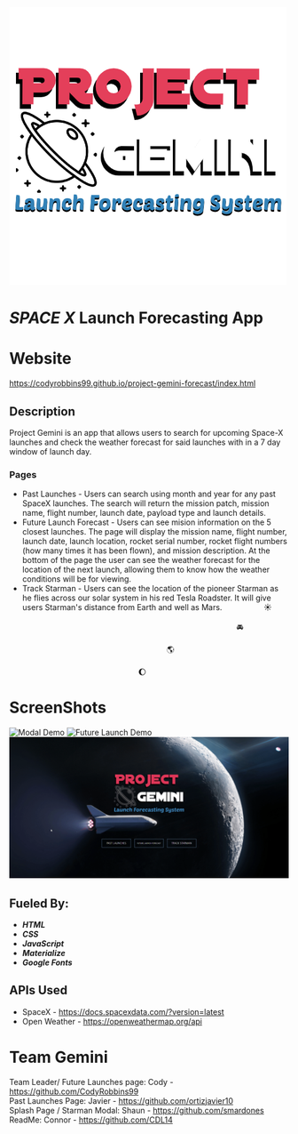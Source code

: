 ![IMG_5597](https://github.com/CodyRobbins99/project-gemini-forecast/blob/develop/assets/images/logo.png) 
# _SPACE X_ Launch Forecasting App 

# Website 
https://codyrobbins99.github.io/project-gemini-forecast/index.html

## Description 
 Project Gemini is an app that allows users to search for upcoming Space-X launches and check the weather forecast for said launches with in a 7 day window of launch day.
### Pages 
* Past Launches - Users can search using month and year for any past SpaceX launches. The search will return the mission patch, mission name, flight number, launch date, payload type and launch details. 
* Future Launch Forecast - Users can see mision information on the 5 closest launches. The page will display the mission name, flight number, launch date, launch location, rocket serial number, rocket flight numbers (how many times it has been flown), and mission description. At the bottom of the page the user can see the weather forecast for the location of the next launch, allowing them to know how the weather conditions will be for viewing.  
* Track Starman - Users can see the location of the pioneer Starman as he flies across our solar system in his red Tesla Roadster. It will give users Starman's distance from Earth and well as Mars.  &nbsp; &nbsp; &nbsp; &nbsp; &nbsp; &nbsp; &nbsp; &nbsp; &nbsp;  ☀️
&nbsp; &nbsp; &nbsp; &nbsp; &nbsp; &nbsp; &nbsp; &nbsp; &nbsp; &nbsp; &nbsp; &nbsp; &nbsp; &nbsp; &nbsp; &nbsp; &nbsp; &nbsp; &nbsp; &nbsp; &nbsp; &nbsp; &nbsp; &nbsp; &nbsp; &nbsp; &nbsp; &nbsp; &nbsp; &nbsp; &nbsp; &nbsp; &nbsp; &nbsp; &nbsp; &nbsp; &nbsp; &nbsp; &nbsp; &nbsp; &nbsp; &nbsp; &nbsp; &nbsp; &nbsp; &nbsp; &nbsp; &nbsp; &nbsp; &nbsp; &nbsp; &nbsp; &nbsp; &nbsp; &nbsp; &nbsp; &nbsp; &nbsp; &nbsp; &nbsp; &nbsp; &nbsp; &nbsp; &nbsp; &nbsp; &nbsp; &nbsp; &nbsp; &nbsp; &nbsp; &nbsp; &nbsp; &nbsp; &nbsp; &nbsp; &nbsp; &nbsp; &nbsp; &nbsp; &nbsp; &nbsp; &nbsp; &nbsp; &nbsp; &nbsp; &nbsp; &nbsp; &nbsp; &nbsp; &nbsp; &nbsp; &nbsp; &nbsp; &nbsp; &nbsp; &nbsp; &nbsp; &nbsp; &nbsp; &nbsp; &nbsp; &nbsp; &nbsp; &nbsp; &nbsp; &nbsp; &nbsp; &nbsp; &nbsp; &nbsp; &nbsp; &nbsp; &nbsp; 🚘        
&nbsp; &nbsp; &nbsp; &nbsp; &nbsp; &nbsp; &nbsp; &nbsp; &nbsp; &nbsp; &nbsp; &nbsp; &nbsp; &nbsp; &nbsp; &nbsp; &nbsp; &nbsp; &nbsp; &nbsp; &nbsp; &nbsp; &nbsp; &nbsp; &nbsp; &nbsp; &nbsp; &nbsp; &nbsp; &nbsp; &nbsp; &nbsp; &nbsp; &nbsp; &nbsp; &nbsp; &nbsp; &nbsp; &nbsp; &nbsp; &nbsp; &nbsp; &nbsp; &nbsp; &nbsp; &nbsp; &nbsp; &nbsp; &nbsp; &nbsp; &nbsp; &nbsp; &nbsp; &nbsp; &nbsp; &nbsp; &nbsp; &nbsp; &nbsp; &nbsp; &nbsp; &nbsp; &nbsp; &nbsp; &nbsp; &nbsp; &nbsp; &nbsp; &nbsp; &nbsp; &nbsp; &nbsp; &nbsp; &nbsp; &nbsp; &nbsp; &nbsp; &nbsp; &nbsp; &nbsp; &nbsp; &nbsp; &nbsp; &nbsp; &nbsp; &nbsp; &nbsp; &nbsp; &nbsp; &nbsp; &nbsp; &nbsp; &nbsp; &nbsp; 🌎 
&nbsp; &nbsp; &nbsp; &nbsp; &nbsp; &nbsp; &nbsp; &nbsp; &nbsp; &nbsp; &nbsp; &nbsp; &nbsp; &nbsp; &nbsp; &nbsp; &nbsp; &nbsp; &nbsp; &nbsp; &nbsp; &nbsp; &nbsp; &nbsp; &nbsp; &nbsp; &nbsp; &nbsp; &nbsp; &nbsp; &nbsp; &nbsp; &nbsp; &nbsp; &nbsp; &nbsp; &nbsp; &nbsp; &nbsp; &nbsp; &nbsp; &nbsp; &nbsp; &nbsp; &nbsp; &nbsp; &nbsp; &nbsp; &nbsp; &nbsp; &nbsp; &nbsp; &nbsp; &nbsp; &nbsp; &nbsp; &nbsp; &nbsp; &nbsp; &nbsp; &nbsp; &nbsp; &nbsp; &nbsp; &nbsp; &nbsp;&nbsp; &nbsp; &nbsp; &nbsp; &nbsp; &nbsp; &nbsp; &nbsp; &nbsp; &nbsp; &nbsp; &nbsp; &nbsp; &nbsp; &nbsp; &nbsp; &nbsp; &nbsp; &nbsp; &nbsp; &nbsp; &nbsp; &nbsp; &nbsp; &nbsp; &nbsp;&nbsp; &nbsp; &nbsp; &nbsp; &nbsp; &nbsp; &nbsp; &nbsp; &nbsp; &nbsp; &nbsp; &nbsp; &nbsp; &nbsp; &nbsp; &nbsp; &nbsp; &nbsp; &nbsp; &nbsp; &nbsp; &nbsp; 🌔 

# ScreenShots
![Modal Demo](https://github.com/CodyRobbins99/project-gemini-forecast/blob/develop/assets/images/modal-demo.gif)
![Future Launch Demo](https://github.com/CodyRobbins99/project-gemini-forecast/blob/develop/assets/images/future-demo.gif)
![Past Launch Demo](https://github.com/CodyRobbins99/project-gemini-forecast/blob/develop/assets/images/past-demo.gif)
## Fueled By:  
 * **_HTML_** 
 * **_CSS_** 
 * **_JavaScript_** 
 * **_Materialize_**
 * **_Google Fonts_**
 
 ## APIs Used
 * SpaceX - https://docs.spacexdata.com/?version=latest
 * Open Weather - https://openweathermap.org/api
  
 # Team Gemini  
 Team Leader/ Future Launches page: Cody - https://github.com/CodyRobbins99 <br />
 Past Launches Page: Javier - https://github.com/ortizjavier10 <br />
 Splash Page / Starman Modal: Shaun - https://github.com/smardones <br />
 ReadMe: Connor - https://github.com/CDL14
 
